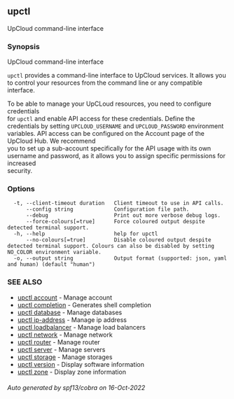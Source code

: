 ## upctl

UpCloud command-line interface

### Synopsis

UpCloud command-line interface

`upctl` provides a command-line interface to UpCloud services. It allows you to 
control your resources from the command line or any compatible interface.

To be able to manage your UpCLoud resources, you need to configure credentials  
for `upctl` and enable API access for these credentials. Define the credentials 
by setting `UPCLOUD_USERNAME` and `UPCLOUD_PASSWORD` environment variables. API 
access can be configured on the Account page of the UpCloud Hub. We recommend   
you to set up a sub-account specifically for the API usage with its own username
and password, as it allows you to assign specific permissions for increased     
security.

### Options

```
  -t, --client-timeout duration   Client timeout to use in API calls.
      --config string             Configuration file path.
      --debug                     Print out more verbose debug logs.
      --force-colours[=true]      Force coloured output despite detected terminal support.
  -h, --help                      help for upctl
      --no-colours[=true]         Disable coloured output despite detected terminal support. Colours can also be disabled by setting NO_COLOR environment variable.
  -o, --output string             Output format (supported: json, yaml and human) (default "human")
```

### SEE ALSO

* [upctl account](upctl_account.md)	 - Manage account
* [upctl completion](upctl_completion.md)	 - Generates shell completion
* [upctl database](upctl_database.md)	 - Manage databases
* [upctl ip-address](upctl_ip-address.md)	 - Manage ip address
* [upctl loadbalancer](upctl_loadbalancer.md)	 - Manage load balancers
* [upctl network](upctl_network.md)	 - Manage network
* [upctl router](upctl_router.md)	 - Manage router
* [upctl server](upctl_server.md)	 - Manage servers
* [upctl storage](upctl_storage.md)	 - Manage storages
* [upctl version](upctl_version.md)	 - Display software information
* [upctl zone](upctl_zone.md)	 - Display zone information

###### Auto generated by spf13/cobra on 16-Oct-2022
